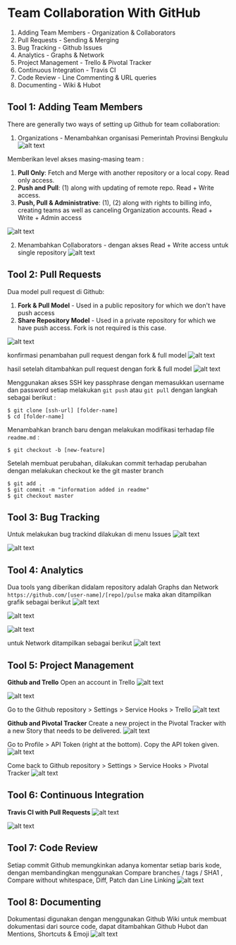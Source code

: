 # Team Collaboration With GitHub
1. Adding Team Members - Organization & Collaborators
2. Pull Requests - Sending & Merging
3. Bug Tracking - Github Issues
4. Analytics - Graphs & Network
5. Project Management - Trello & Pivotal Tracker
6. Continuous Integration - Travis CI
7. Code Review - Line Commenting & URL queries
8. Documenting - Wiki & Hubot

## Tool 1: Adding Team Members
There are generally two ways of setting up Github for team collaboration:
1. Organizations - Menambahkan organisasi Pemerintah Provinsi Bengkulu
![alt text](https://github.com/hijrahsaputra/images/blob/master/org.png)

Memberikan level akses masing-masing team :
1. **Pull Only**: Fetch and Merge with another repository or a local copy. Read only access.
2. **Push and Pull**: (1) along with updating of remote repo. Read + Write access.
3. **Push, Pull & Administrative**: (1), (2) along with rights to billing info, creating teams as well as canceling Organization accounts. Read + Write + Admin access

![alt text](https://github.com/hijrahsaputra/images/blob/master/akses.png)


2. Menambahkan Collaborators - dengan akses Read + Write access untuk single repository
![alt text](https://github.com/hijrahsaputra/images/blob/master/collabs.png)

## Tool 2: Pull Requests
Dua model pull request di Github: 

1. **Fork & Pull Model** - Used in a public repository for which we don't have push access
2. **Share Repository Model** - Used in a private repository for which we have push access. Fork is not required is this case.

![alt text](https://github.com/hijrahsaputra/images/blob/master/fork.png)

konfirmasi penambahan pull request dengan fork & full model
![alt text](https://github.com/hijrahsaputra/images/blob/master/fork2.png)

hasil setelah ditambahkan pull request dengan fork & full model
![alt text](https://github.com/hijrahsaputra/images/blob/master/fork3.png)

Menggunakan akses SSH key passphrase dengan memasukkan username dan password setiap melakukan ``git push`` atau ``git pull`` dengan langkah sebagai berikut : 
```
$ git clone [ssh-url] [folder-name]
$ cd [folder-name]
```

Menambahkan branch baru dengan melakukan modifikasi terhadap file ```readme.md``` :
```
$ git checkout -b [new-feature]
```
Setelah membuat perubahan, dilakukan commit terhadap perubahan dengan melakukan checkout ke the git master branch
```
$ git add .
$ git commit -m "information added in readme"
$ git checkout master
```

## Tool 3: Bug Tracking
Untuk melakukan bug trackind dilakukan di menu Issues
![alt text](https://github.com/hijrahsaputra/images/blob/master/brokenurl.png)

![alt text](https://github.com/hijrahsaputra/images/blob/master/brokenbug.png)

## Tool 4: Analytics
Dua tools yang diberikan didalam repository adalah Graphs dan Network 
```https://github.com/[user-name]/[repo]/pulse```
maka akan ditampilkan grafik sebagai berikut
![alt text](https://github.com/hijrahsaputra/images/blob/master/pulse.png)

![alt text](https://github.com/hijrahsaputra/images/blob/master/commit.png)

![alt text](https://github.com/hijrahsaputra/images/blob/master/kontribut.png)

untuk Network ditampilkan sebagai berikut
![alt text](https://github.com/hijrahsaputra/images/blob/master/network.png)

## Tool 5: Project Management
**Github and Trello**
Open an account in Trello
![alt text](https://github.com/hijrahsaputra/images/blob/master/trello.png)

![alt text](https://github.com/hijrahsaputra/images/blob/master/trello-github.png)

Go to the Github repository > Settings > Service Hooks > Trello
![alt text](https://github.com/hijrahsaputra/images/blob/master/trellowebhook.png)

**Github and Pivotal Tracker**
Create a new project in the Pivotal Tracker with a new Story that needs to be delivered.
![alt text](https://github.com/hijrahsaputra/images/blob/master/pivotaltracker.png)

Go to Profile > API Token (right at the bottom). Copy the API token given.
![alt text](https://github.com/hijrahsaputra/images/blob/master/tokenpivot.png)

Come back to Github repository > Settings > Service Hooks > Pivotal Tracker
![alt text](https://github.com/hijrahsaputra/images/blob/master/pivotaltracker_webhook.png)

## Tool 6: Continuous Integration
**Travis CI with Pull Requests**
![alt text](https://github.com/hijrahsaputra/images/blob/master/travisci.png)

![alt text](https://github.com/hijrahsaputra/images/blob/master/travisci2.png)

## Tool 7: Code Review
Setiap commit Github memungkinkan adanya komentar setiap baris kode, dengan membandingkan menggunakan Compare branches / tags / SHA1 , Compare without whitespace, Diff, Patch dan Line Linking
![alt text](https://github.com/hijrahsaputra/images/blob/master/codereview.png)

## Tool 8: Documenting
Dokumentasi digunakan dengan menggunakan Github Wiki untuk membuat dokumentasi dari source code, dapat ditambahkan Github Hubot dan Mentions, Shortcuts & Emoji
![alt text](https://github.com/hijrahsaputra/images/blob/master/wiki.png)

